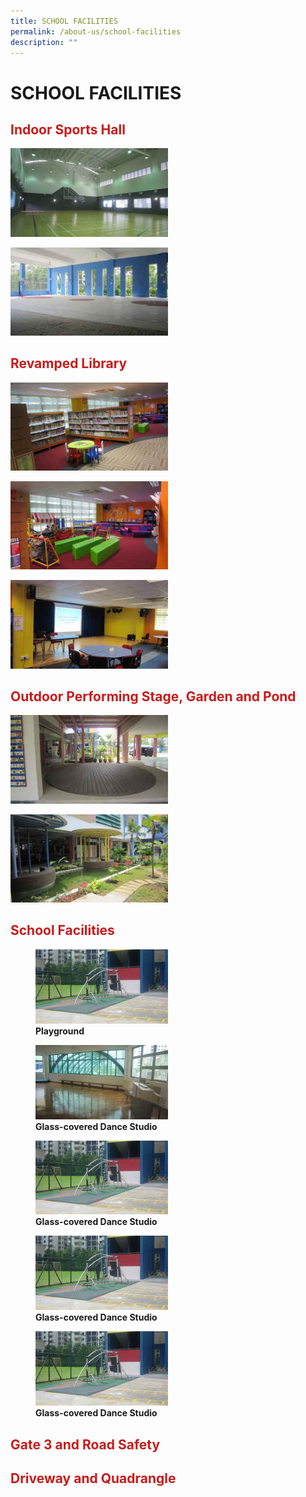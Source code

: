 ```yaml
---
title: SCHOOL FACILITIES
permalink: /about-us/school-facilities
description: ""
---
```

# SCHOOL FACILITIES
## <span style = "color: #c81b1b"> <b>Indoor Sports Hall</b> </span>

<img src="/images/About%20Us/School%20Facilities/tn_indoor_sports_hall_JPG_2.jpg"
     style="width:50%;">

<img src="/images/About%20Us/School%20Facilities/tn_covered%20basketball%20court_JPG_2.jpg"
     style="width:50%;">
		 
## <span style = "color: #c81b1b"> <b>Revamped Library</b> </span>

<img src="/images/About%20Us/School%20Facilities/tn_library_JPG_2.jpg"
     style="width:50%;">
		 
<img src="/images/About%20Us/School%20Facilities/tn_storeytelling%20corner_JPG_2.jpg"
     style="width:50%;">

<img src="/images/About%20Us/School%20Facilities/tn_stage_at_library_JPG_2.jpg"
     style="width:50%;">


## <span style = "color: #c81b1b"> <b>Outdoor Performing Stage, Garden and Pond</b> </span>

<img src="/images/About%20Us/School%20Facilities/tn_performing%20stage_JPG_2.jpg"
     style="width:50%;">
		 
<img src="/images/About%20Us/School%20Facilities/tn_pond_JPG_2.jpg"
     style="width:50%;">


## <span style = "color: #c81b1b"> <b>School Facilities</b></span>

<figure>
	 <img src="/images/About%20Us/School%20Facilities/tn_playground_JPG_2.jpg"
     style="width:50%;">
<figcaption>
	<strong> Playground</strong>
	</figcaption>
</figure>

<figure>
	 <img src="/images/About%20Us/School%20Facilities/tn_dance_studio%202_JPG_2.jpg"
     style="width:50%;">
<figcaption>
	<strong> Glass-covered Dance Studio</strong>
	</figcaption>
</figure>

<figure>
	 <img src="/images/About%20Us/School%20Facilities/tn_playground_JPG_2.jpg"
     style="width:50%;">
<figcaption>
	<strong> Glass-covered Dance Studio</strong>
	</figcaption>
</figure>

<figure>
	 <img src="/images/About%20Us/School%20Facilities/tn_playground_JPG_2.jpg"
     style="width:50%;">
<figcaption>
	<strong> Glass-covered Dance Studio</strong>
	</figcaption>
</figure>

<figure>
	 <img src="/images/About%20Us/School%20Facilities/tn_playground_JPG_2.jpg"
     style="width:50%;">
<figcaption>
	<strong> Glass-covered Dance Studio</strong>
	</figcaption>
</figure>
	
## <span style = "color: #c81b1b"> <b>Gate 3 and Road Safety</b> </span>

## <span style = "color: #c81b1b"> <b>Driveway and Quadrangle</b> </span>